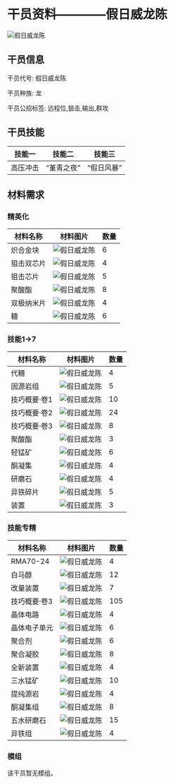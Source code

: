 # 干员资料————假日威龙陈

![假日威龙陈](./oprImages/假日威龙陈.png)

## 干员信息

干员代号: 假日威龙陈

干员种族: 龙

干员公招标签: 远程位,狙击,输出,群攻

## 干员技能

| 技能一       | 技能二   | 技能三 |
| ------------ | -------- | ------ |
| 高压冲击 | “堇青之夜” | “假日风暴” |

## 材料需求

### 精英化

| 材料名称      | 材料图片 | 数量  |
|---------|---------|-----|
| 炽合金块 | ![假日威龙陈](./matIcons/炽合金块.png)  |   6  |
| 狙击双芯片 | ![假日威龙陈](./matIcons/狙击双芯片.png)  |   4  |
| 狙击芯片 | ![假日威龙陈](./matIcons/狙击芯片.png)  |   5  |
| 聚酸酯 | ![假日威龙陈](./matIcons/聚酸酯.png)  |   8  |
| 双极纳米片 | ![假日威龙陈](./matIcons/双极纳米片.png)  |   4  |
| 糖 | ![假日威龙陈](./matIcons/糖.png)  |   6  |

### 技能1→7

| 材料名称      | 材料图片 | 数量  |
|---------|---------|-----|
| 代糖 | ![假日威龙陈](./matIcons/代糖.png)  |   4  |
| 固源岩组 | ![假日威龙陈](./matIcons/固源岩组.png)  |   5  |
| 技巧概要·卷1 | ![假日威龙陈](./matIcons/技巧概要·卷1.png)  |   10  |
| 技巧概要·卷2 | ![假日威龙陈](./matIcons/技巧概要·卷2.png)  |   24  |
| 技巧概要·卷3 | ![假日威龙陈](./matIcons/技巧概要·卷3.png)  |   8  |
| 聚酸酯 | ![假日威龙陈](./matIcons/聚酸酯.png)  |   3  |
| 轻锰矿 | ![假日威龙陈](./matIcons/轻锰矿.png)  |   6  |
| 酮凝集 | ![假日威龙陈](./matIcons/酮凝集.png)  |   4  |
| 研磨石 | ![假日威龙陈](./matIcons/研磨石.png)  |   4  |
| 异铁碎片 | ![假日威龙陈](./matIcons/异铁碎片.png)  |   5  |
| 装置 | ![假日威龙陈](./matIcons/装置.png)  |   3  |

### 技能专精

| 材料名称      | 材料图片 | 数量  |
|---------|---------|-----|
| RMA70-24 | ![假日威龙陈](./matIcons/RMA70-24.png)  |   4  |
| 白马醇 | ![假日威龙陈](./matIcons/白马醇.png)  |   12  |
| 改量装置 | ![假日威龙陈](./matIcons/改量装置.png)  |   7  |
| 技巧概要·卷3 | ![假日威龙陈](./matIcons/技巧概要·卷3.png)  |   105  |
| 晶体电路 | ![假日威龙陈](./matIcons/晶体电路.png)  |   4  |
| 晶体电子单元 | ![假日威龙陈](./matIcons/晶体电子单元.png)  |   6  |
| 聚合剂 | ![假日威龙陈](./matIcons/聚合剂.png)  |   6  |
| 聚合凝胶 | ![假日威龙陈](./matIcons/聚合凝胶.png)  |   8  |
| 全新装置 | ![假日威龙陈](./matIcons/全新装置.png)  |   4  |
| 三水锰矿 | ![假日威龙陈](./matIcons/三水锰矿.png)  |   10  |
| 提纯源岩 | ![假日威龙陈](./matIcons/提纯源岩.png)  |   4  |
| 酮凝集组 | ![假日威龙陈](./matIcons/酮凝集组.png)  |   8  |
| 五水研磨石 | ![假日威龙陈](./matIcons/五水研磨石.png)  |   15  |
| 异铁组 | ![假日威龙陈](./matIcons/异铁组.png)  |   4  |

### 模组

该干员暂无模组。
